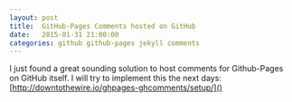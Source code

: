 ```yaml
---
layout: post
title:  GitHub-Pages Comments hosted on GitHub
date:   2015-01-31 21:00:00
categories: github github-pages jekyll comments
---
```


I just found a great sounding solution to host comments for Github-Pages on GitHub itself.
I will try to implement this the next days: [http://downtothewire.io/ghpages-ghcomments/setup/]()
